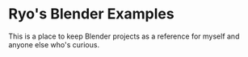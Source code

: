 # Ryo's Blender Examples

This is a place to keep Blender projects as a reference for myself and anyone else who's curious.
